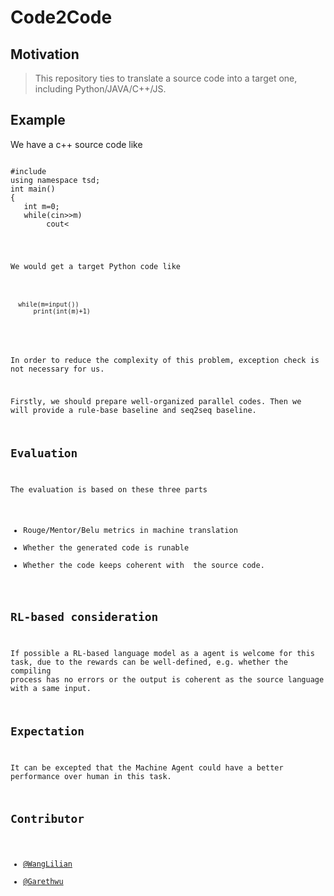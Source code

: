 # Code2Code

## Motivation

>This  repository ties to translate a source code into a target one, including Python/JAVA/C++/JS.

## Example
We have a c++ source code like
<pre><code>
#include<iostream>
using namespace tsd;
int main()
{
   int m=0;
   while(cin>>m)  
        cout<<m+1;
}

</code>
</pre>
We would get a target Python code like
<pre>
<code>
  while(m=input())
      print(int(m)+1)
</code>  
</pre>
In order to reduce the complexity of this problem, exception check is not necessary for us.


Firstly, we should prepare well-organized parallel codes. Then we will provide a rule-base baseline and seq2seq baseline. 

## Evaluation

The evaluation is based on these three parts

+ Rouge/Mentor/Belu metrics in machine translation
+ Whether the generated code is runable
+ Whether the code keeps coherent with  the source code.

## RL-based consideration
If possible a RL-based language model as a agent is welcome for this task, due to the rewards can be well-defined, e.g. whether the compiling process has no errors or the output is coherent as the source language with a same input.


## Expectation

It can be excepted that the Machine Agent could have a better performance over human in this task.

## Contributor
-	[@WangLilian](https://github.com/WangLilian)
-	[@Garethwu](https://github.com/noline)


